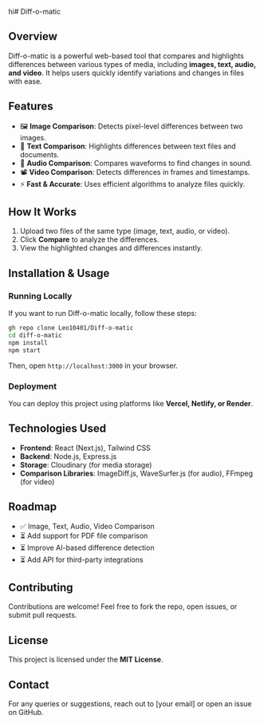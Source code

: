 hi# Diff-o-matic

## Overview
Diff-o-matic is a powerful web-based tool that compares and highlights differences between various types of media, including **images, text, audio, and video**. It helps users quickly identify variations and changes in files with ease.

## Features
- 🖼 **Image Comparison**: Detects pixel-level differences between two images.
- 📝 **Text Comparison**: Highlights differences between text files and documents.
- 🎵 **Audio Comparison**: Compares waveforms to find changes in sound.
- 📽 **Video Comparison**: Detects differences in frames and timestamps.
- ⚡ **Fast & Accurate**: Uses efficient algorithms to analyze files quickly.


## How It Works
1. Upload two files of the same type (image, text, audio, or video).
2. Click **Compare** to analyze the differences.
3. View the highlighted changes and differences instantly.

## Installation & Usage
### Running Locally
If you want to run Diff-o-matic locally, follow these steps:

```sh
gh repo clone Leo10401/Diff-o-matic
cd diff-o-matic
npm install
npm start
```

Then, open `http://localhost:3000` in your browser.

### Deployment
You can deploy this project using platforms like **Vercel, Netlify, or Render**.

## Technologies Used
- **Frontend**: React (Next.js), Tailwind CSS
- **Backend**: Node.js, Express.js
- **Storage**: Cloudinary (for media storage)
- **Comparison Libraries**: ImageDiff.js, WaveSurfer.js (for audio), FFmpeg (for video)

## Roadmap
- ✅ Image, Text, Audio, Video Comparison
- ⏳ Add support for PDF file comparison
- ⏳ Improve AI-based difference detection
- ⏳ Add API for third-party integrations

## Contributing
Contributions are welcome! Feel free to fork the repo, open issues, or submit pull requests.

## License
This project is licensed under the **MIT License**.

## Contact
For any queries or suggestions, reach out to [your email] or open an issue on GitHub.
